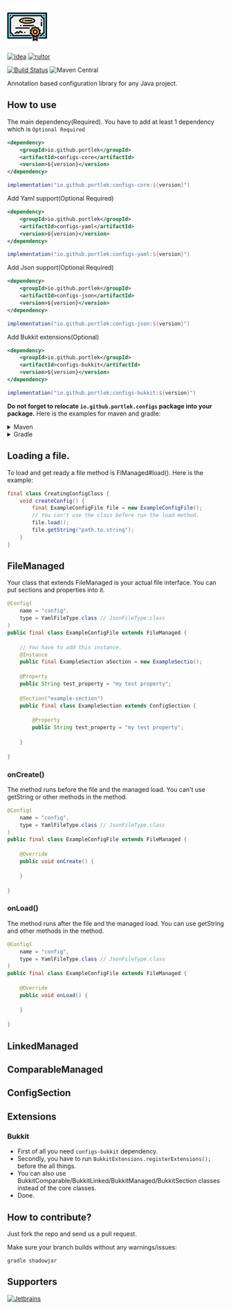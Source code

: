 <img src="logo/logo.svg" width="92px"/>

[![idea](https://www.elegantobjects.org/intellij-idea.svg)](https://www.jetbrains.com/idea/)
[![rultor](https://www.rultor.com/b/yegor256/rultor)](https://www.rultor.com/p/portlek/configs)

[![Build Status](https://travis-ci.com/portlek/configs.svg?branch=master)](https://travis-ci.com/portlek/configs)
![Maven Central](https://img.shields.io/maven-central/v/io.github.portlek/configs-core?label=version)

Annotation based configuration library for any Java project.
## How to use
The main dependency(Required). You have to add at least 1 dependency which is `Optional Required`
```xml
<dependency>
    <groupId>io.github.portlek</groupId>
    <artifactId>configs-core</artifactId>
    <version>${version}</version>
</dependency>
```
```groovy
implementation("io.github.portlek:configs-core:${version}")
```
Add Yaml support(Optional Required)
```xml
<dependency>
    <groupId>io.github.portlek</groupId>
    <artifactId>configs-yaml</artifactId>
    <version>${version}</version>
</dependency>
```
```groovy
implementation("io.github.portlek:configs-yaml:${version}")
```
Add Json support(Optional Required)
```xml
<dependency>
    <groupId>io.github.portlek</groupId>
    <artifactId>configs-json</artifactId>
    <version>${version}</version>
</dependency>
```
```groovy
implementation("io.github.portlek:configs-json:${version}")
```
Add Bukkit extensions(Optional)
```xml
<dependency>
    <groupId>io.github.portlek</groupId>
    <artifactId>configs-bukkit</artifactId>
    <version>${version}</version>
</dependency>
```
```groovy
implementation("io.github.portlek:configs-bukkit:${version}")
```
**Do not forget to relocate `io.github.portlek.configs` package into your package.**
Here is the examples for maven and gradle:
<details>
<summary>Maven</summary>

```xml
<plugin>
    <groupId>org.apache.maven.plugins</groupId>
    <artifactId>maven-shade-plugin</artifactId>
    <version>3.2.4</version>
    <configuration>
        <!-- Other settings -->
        <relocations>
            <relocation>
                <pattern>io.github.portlek.configs</pattern>
                <!-- Replace this -->
                <shadedPattern>your.package.path.to.relocate</shadedPattern>
            </relocation>
        </relocations>
    </configuration>
    <executions>
        <execution>
            <phase>package</phase>
            <goals>
                <goal>shade</goal>
            </goals>
        </execution>
    </executions>
</plugin>
```
</details>
<details>
<summary>Gradle</summary>

```groovy
plugins {
    id "com.github.johnrengelman.shadow" version "6.0.0"
}

shadowJar {
    relocate('io.github.portlek.configs', "your.package.path.to.relocate")
    // other stuffs.
}
```
</details>

## Loading a file.
To load and get ready a file method is FlManaged#load(). Here is the example:
```java
final class CreatingConfigClass {
    void createConfig() {
        final ExampleConfigFile file = new ExampleConfigFile();
        // You can't use the class before run the load method.
        file.load();
        file.getString("path.to.string");
    }
}
```
## FileManaged
Your class that extends FileManaged is your actual file interface. You can put sections and properties into it.
```java
@Config(
    name = "config",
    type = YamlFileType.class // JsonFileType.class
)
public final class ExampleConfigFile extends FileManaged {

    // You have to add this instance.
    @Instance
    public final ExampleSection aSection = new ExampleSectio();

    @Property
    public String test_property = "my test property";

    @Section("example-section")
    public final class ExampleSection extends ConfigSection {
    
        @Property
        public String test_property = "my test property";

    }

}
```
### onCreate()
The method runs before the file and the managed load. You can't use getString or other methods in the method.
```java
@Config(
    name = "config",
    type = YamlFileType.class // JsonFileType.class
)
public final class ExampleConfigFile extends FileManaged {

    @Override
    public void onCreate() {
        
    }

}
```
### onLoad()
The method runs after the file and the managed load. You can use getString and other methods in the method.
```java
@Config(
    name = "config",
    type = YamlFileType.class // JsonFileType.class
)
public final class ExampleConfigFile extends FileManaged {

    @Override
    public void onLoad() {
        
    }

}
```
## LinkedManaged
## ComparableManaged
## ConfigSection
## Extensions
### Bukkit
- First of all you need `configs-bukkit` dependency.
- Secondly, you have to run `BukkitExtensions.registerExtensions();` before the all things.
- You can also use BukkitComparable/BukkitLinked/BukkitManaged/BukkitSection classes instead of the core classes.
- Done.

## How to contribute?
Just fork the repo and send us a pull request.

Make sure your branch builds without any warnings/issues:

```
gradle shadowjar
```

## Supporters
[![Jetbrains](jetbrains/jetbrains.svg)](https://www.jetbrains.com/?from=configs)
